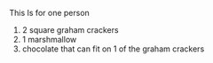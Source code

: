 This Is for one person

1. 2 square graham crackers
2. 1 marshmallow
3. chocolate that can fit on 1 of the graham crackers